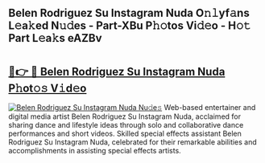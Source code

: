 ## Belen Rodriguez Su Instagram Nuda O𝚗𝚕yf𝚊ns L𝚎a𝚔ed N𝚞𝚍es - Part-XBu P𝚑𝚘tos Vi𝚍𝚎o - H𝚘𝚝 Part L𝚎a𝚔s eAZBv

# <h2><a href="http://kf3djq4.oniu.top/?m=Belen+Rodriguez+Su+Instagram+Nuda">🔗👉 🔴 Belen Rodriguez Su Instagram Nuda P𝚑ot𝚘𝚜 V𝚒d𝚎o</a></h2>

[![Belen Rodriguez Su Instagram Nuda Nu𝚍e𝚜](https://i.imgur.com/0qMVB7G.gif)](http://kf3djq4.oniu.top/?m=Belen+Rodriguez+Su+Instagram+Nuda)
Web-based entertainer and digital media artist Belen Rodriguez Su Instagram Nuda, acclaimed for sharing dance and lifestyle ideas through solo and collaborative dance performances and short videos. Skilled special effects assistant Belen Rodriguez Su Instagram Nuda, celebrated for their remarkable abilities and accomplishments in assisting special effects artists.  
